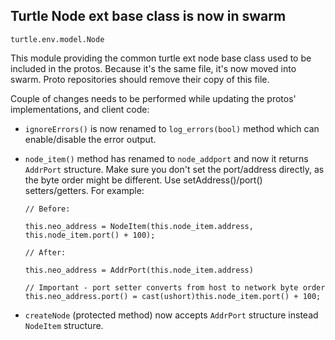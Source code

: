 ## Turtle Node ext base class is now in swarm

`turtle.env.model.Node`

This module providing the common turtle ext node base class used to be included
in the protos. Because it's the same file, it's now moved into swarm. Proto
repositories should remove their copy of this file.

Couple of changes needs to be performed while updating the protos' implementations,
and client code:

- `ignoreErrors()` is now renamed to `log_errors(bool)` method which can
  enable/disable the error output.

- `node_item()` method has renamed to `node_addport` and now it returns
  `AddrPort` structure. Make sure you don't set the port/address directly,
  as the byte order might be different. Use setAddress()/port() setters/getters.
  For example:

      // Before:

      this.neo_address = NodeItem(this.node_item.address, this.node_item.port() + 100);

      // After:

      this.neo_address = AddrPort(this.node_item.address)

      // Important - port setter converts from host to network byte order
      this.neo_address.port() = cast(ushort)this.node_item.port() + 100;

- `createNode` (protected method) now accepts `AddrPort` structure instead
  `NodeItem` structure.
